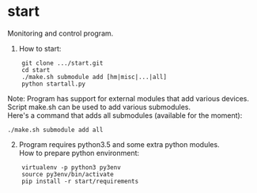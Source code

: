 start
=====

Monitoring and control program.

1. How to start:  
```
    git clone .../start.git  
    cd start
    ./make.sh submodule add [hm|misc|...|all]
    python startall.py  
```

Note:
Program has support for external modules that add various devices.  
Script make.sh can be used to add various submodules.  
Here's a command that adds all submodules (available for the moment):  
```
./make.sh submodule add all
```

2. Program requires python3.5 and some extra python modules.  
How to prepare python environment:
```
    virtualenv -p python3 py3env
    source py3env/bin/activate
    pip install -r start/requirements
```

